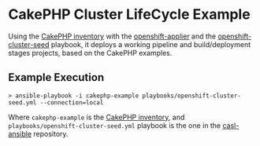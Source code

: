# CakePHP Cluster LifeCycle Example

Using the [CakePHP inventory](../inventory/cakephp) with the [openshift-applier](https://github.com/redhat-cop/casl-ansible/roles/openshift-applier) and the [openshift-cluster-seed](https://github.com/redhat-cop/casl-ansible/playbooks/openshift-cluster-seed.yml) playbook, it deploys a working pipeline and build/deployment stages projects, based on the CakePHP examples. 

## Example Execution

``` 
> ansible-playbook -i cakephp-example playbooks/openshift-cluster-seed.yml --connection=local
```

Where `cakephp-example` is the [CakePHP inventory](../inventory/cakephp), and `playbooks/openshift-cluster-seed.yml` playbook is the one in the [casl-ansible](https://github.com/redhat-cop/casl-ansible) repository.
